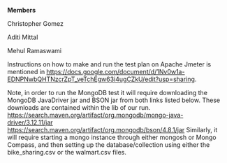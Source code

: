 **Members**

Christopher Gomez

Aditi Mittal

Mehul Ramaswami
 

Instructions on how to make and run the test plan on Apache Jmeter is mentioned in https://docs.google.com/document/d/1Nv0w1a-EDNPNwbQHTNzcrZpT_veTchEgw63i4ugCZkU/edit?usp=sharing.

Note, in order to run the MongoDB test it will require downloading the MongoDB JavaDriver jar and BSON jar from both links listed below. These downloads are contained within the lib of our run. 
https://search.maven.org/artifact/org.mongodb/mongo-java-driver/3.12.11/jar 
https://search.maven.org/artifact/org.mongodb/bson/4.8.1/jar
Similarly, it will require starting a mongo instance through either mongosh or Mongo Compass, and then setting up the database/collection using either the bike_sharing.csv or the walmart.csv files.

